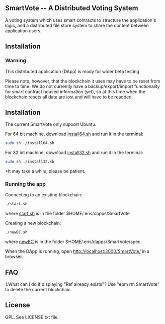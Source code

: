 ## SmartVote -- A Distributed Voting System

A voting system which uses smart contracts to structure the application's logic, and a distributed file store system to share the content between application users.

## Installation

### Warning

This distributed application (DApp) is ready for wider beta testing.

Please note, however, that the blockchain it uses may have to be reset from time to time. We do not currently have a backup/export/import functionality for smart contract housed information (yet), so at this time when the blockchain resets all data are lost and will have to be readded.

## Installation
The current SmartVote only supoort Ubuntu.

For 64 bit machine, download [install64.sh](https://github.com/E-Movement/SmartVote/blob/master/install64.sh) and run it in the terminal:

```bash
sudo sh ./install64.sh
```

For 32 bit machine, download [install32.sh](https://github.com/E-Movement/SmartVote/blob/master/install32.sh) and run it in the terminal:

```bash
sudo sh ./install32.sh
```

*It may take a while, please be patient.

### Running the app

Connecting to an existing blockchain:

```bash
./start.sh
```

where [start.sh](https://github.com/E-Movement/SmartVote/blob/master/start.sh) is in the folder $HOME/.eris/dapps/SmartVote

Creating a new blockchain:

```bash
./newBC.sh
```

where [newBC](https://github.com/E-Movement/SmartVote/blob/master/spec/newBC.sh) is in the folder $HOME/.eris/dapps/SmartVote/spec

When the DApp is running, open [http://localhost:3000/SmartVote/](http://localhost:3000/SmartVote/) in a browser.

## FAQ

1.What can I do if displaying "Ref already exists"?
Use "epm rm SmartVote" to delete the current blockchain.

## License

GPL. See LICENSE.txt file.
